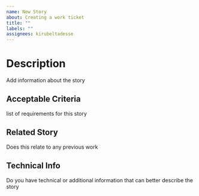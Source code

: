 ```yaml
---
name: New Story
about: Creating a work ticket
title: ""
labels: ""
assignees: kirubeltadesse
---
```


# Description

Add information about the story

## Acceptable Criteria

list of requirements for this story

## Related Story

Does this relate to any previous work

## Technical Info

Do you have technical or additional information that can better describe the story
